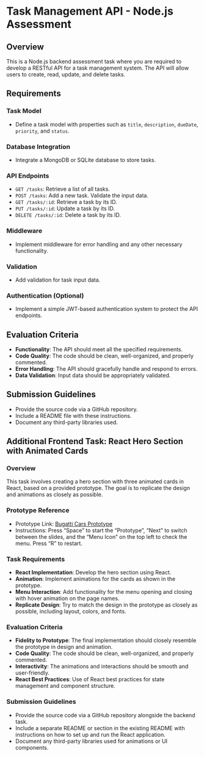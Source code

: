 
# Task Management API - Node.js Assessment

## Overview
This is a Node.js backend assessment task where you are required to develop a RESTful API for a task management system. The API will allow users to create, read, update, and delete tasks.

## Requirements

### Task Model
- Define a task model with properties such as `title`, `description`, `dueDate`, `priority`, and `status`.

### Database Integration
- Integrate a MongoDB or SQLite database to store tasks.

### API Endpoints
- `GET /tasks`: Retrieve a list of all tasks.
- `POST /tasks`: Add a new task. Validate the input data.
- `GET /tasks/:id`: Retrieve a task by its ID.
- `PUT /tasks/:id`: Update a task by its ID.
- `DELETE /tasks/:id`: Delete a task by its ID.

### Middleware
- Implement middleware for error handling and any other necessary functionality.

### Validation
- Add validation for task input data.

### Authentication (Optional)
- Implement a simple JWT-based authentication system to protect the API endpoints.


## Evaluation Criteria
- **Functionality**: The API should meet all the specified requirements.
- **Code Quality**: The code should be clean, well-organized, and properly commented.
- **Error Handling**: The API should gracefully handle and respond to errors.
- **Data Validation**: Input data should be appropriately validated.

## Submission Guidelines
- Provide the source code via a GitHub repository.
- Include a README file with these instructions.
- Document any third-party libraries used.

## Additional Frontend Task: React Hero Section with Animated Cards

### Overview
This task involves creating a hero section with three animated cards in React, based on a provided prototype. The goal is to replicate the design and animations as closely as possible.

### Prototype Reference
- Prototype Link: [Bugatti Cars Prototype](https://www.figma.com/proto/dCpIoeMGgjSVW0cLJwRfQc/Bugatti-Cars?page-id=0%3A1&type=design&node-id=28-221&viewport=190%2C283%2C0.08&t=2sU0hUqodTgPkH5q-1&scaling=scale-down&starting-point-node-id=28%3A221&mode=design)
- Instructions: Press “Space” to start the “Prototype”, “Next” to switch between the slides, and the “Menu Icon” on the top left to check the menu. Press “R” to restart.

### Task Requirements
- **React Implementation**: Develop the hero section using React.
- **Animation**: Implement animations for the cards as shown in the prototype.
- **Menu Interaction**: Add functionality for the menu opening and closing with hover animation on the page names.
- **Replicate Design**: Try to match the design in the prototype as closely as possible, including layout, colors, and fonts.

### Evaluation Criteria
- **Fidelity to Prototype**: The final implementation should closely resemble the prototype in design and animation.
- **Code Quality**: The code should be clean, well-organized, and properly commented.
- **Interactivity**: The animations and interactions should be smooth and user-friendly.
- **React Best Practices**: Use of React best practices for state management and component structure.

### Submission Guidelines
- Provide the source code via a GitHub repository alongside the backend task.
- Include a separate README or section in the existing README with instructions on how to set up and run the React application.
- Document any third-party libraries used for animations or UI components.
